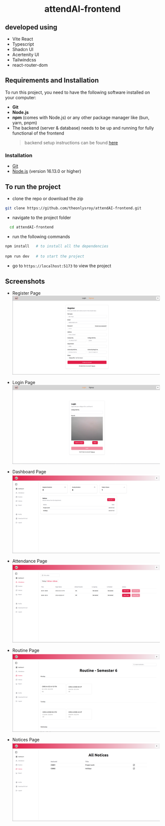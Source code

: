 <h1 align="center">attendAI-frontend</h1>

## developed using

- Vite React
- Typescript
- Shadcn UI
- Acertenity UI
- Tailwindcss
- react-router-dom

## Requirements and Installation

To run this project, you need to have the following software installed on your computer:

- **Git**
- **Node.js**
- **npm** (comes with Node.js) or any other package manager like (bun, yarn, pnpm)
- The backend (server & database) needs to be up and running for fully functional of the frontend
  > backend setup instructions can be found [here](https://github.com/theonlysroy/attendAI-backend)

### Installation

- [Git](https://git-scm.com/downloads)
- [Node.js](https://nodejs.org/en/download/) (version 16.13.0 or higher)

## To run the project

- clone the repo or download the zip

```bash
git clone https://github.com/theonlysroy/attendAI-frontend.git
```

- navigate to the project folder

```bash
  cd attendAI-frontend
```

- run the following commands

```bash
npm install   # to install all the dependencies

npm run dev   # to start the project
```

- go to `https://localhost:5173` to view the project

## Screenshots
- Register Page
![Register](./project_images/Picture1.png "Register page")  

- Login Page
![Login](./project_images/Picture2.png "Login page")  

- Dashboard Page
![Dashboard](./project_images/Picture3.png "Dashboard page")  

- Attendance Page
![Attendance](./project_images/Picture4.png "Attendance page")  

- Routine Page
![Routine](./project_images/Picture5.png "Routine page")  

- Notices Page
![Notices](./project_images/Picture6.png "Notices page")